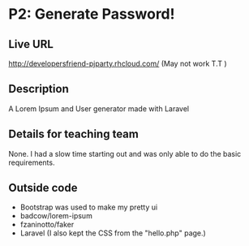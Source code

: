 
# P2: Generate Password!

## Live URL
http://developersfriend-pjparty.rhcloud.com/
(May not work T.T )

## Description
A Lorem Ipsum and User generator made with Laravel

## Details for teaching team
None. I had a slow time starting out and was only able to do the basic requirements. 

## Outside code
* Bootstrap was used to make my pretty ui
* badcow/lorem-ipsum
* fzaninotto/faker
* Laravel (I also kept the CSS from the "hello.php" page.)

